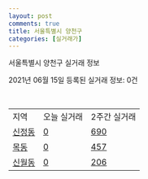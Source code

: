 ```yaml
---
layout: post
comments: true
title: 서울특별시 양천구
categories: [실거래가]
---
```


서울특별시 양천구 실거래 정보

2021년 06월 15일 등록된 실거래 정보: 0건

<script type="text/javascript">
  google.charts.load('current', {'packages':['corechart']});
  google.charts.setOnLoadCallback(drawChart);

  function drawChart() {
    var data = google.visualization.arrayToDataTable([['거래일', '매매', '전월세', '전매'], ['2021-02', 37, 51, 0], ['2021-03', 39, 56, 0], ['2021-04', 4, 19, 0]]);

    var options = {
      title: '최근 2개월간 거래량 추이',
      legend: { position: 'bottom' }
    };

    var chart = new google.visualization.LineChart(document.getElementById('columnchart_material'));
    chart.draw(data, (options));
  }
</script>

<div id="columnchart_material" style="width: 450px; margin-left: -35px"></div>
<br>
<table class="sortable">
  <tr>
    <td>지역</td>
    <td>오늘 실거래</td>
    <td>2주간 실거래</td>
  </tr>

  
  <tr class="item">
    <td><a href="1147010100.html">신정동</a></td>
    <td><a href="1147010100.html">0</a></td>
    <td><a href="1147010100.html">690</a></td>
  </tr>
    

  <tr class="item">
    <td><a href="1147010200.html">목동</a></td>
    <td><a href="1147010200.html">0</a></td>
    <td><a href="1147010200.html">457</a></td>
  </tr>
    

  <tr class="item">
    <td><a href="1147010300.html">신월동</a></td>
    <td><a href="1147010300.html">0</a></td>
    <td><a href="1147010300.html">206</a></td>
  </tr>
    


</table>


    